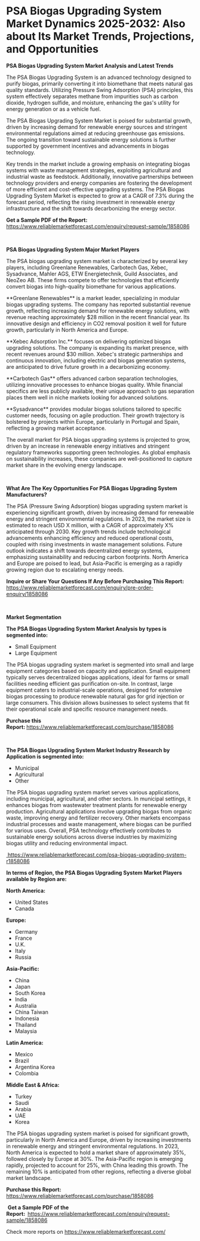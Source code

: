 <p><h1>PSA Biogas Upgrading System Market Dynamics 2025-2032: Also about Its Market Trends, Projections, and Opportunities</h1></p><p><strong>PSA Biogas Upgrading System Market Analysis and Latest Trends</strong></p>
<p><p>The PSA Biogas Upgrading System is an advanced technology designed to purify biogas, primarily converting it into biomethane that meets natural gas quality standards. Utilizing Pressure Swing Adsorption (PSA) principles, this system effectively separates methane from impurities such as carbon dioxide, hydrogen sulfide, and moisture, enhancing the gas's utility for energy generation or as a vehicle fuel.</p><p>The PSA Biogas Upgrading System Market is poised for substantial growth, driven by increasing demand for renewable energy sources and stringent environmental regulations aimed at reducing greenhouse gas emissions. The ongoing transition toward sustainable energy solutions is further supported by government incentives and advancements in biogas technology. </p><p>Key trends in the market include a growing emphasis on integrating biogas systems with waste management strategies, exploiting agricultural and industrial waste as feedstock. Additionally, innovative partnerships between technology providers and energy companies are fostering the development of more efficient and cost-effective upgrading systems. The PSA Biogas Upgrading System Market is expected to grow at a CAGR of 7.3% during the forecast period, reflecting the rising investment in renewable energy infrastructure and the shift towards decarbonizing the energy sector.</p></p>
<p><strong>Get a Sample PDF of the Report:&nbsp;</strong> <a href="https://www.reliablemarketforecast.com/enquiry/request-sample/1858086?utm_campaign=3089&utm_medium=2&utm_source=Github&utm_content=ia&utm_term=12042025&utm_id=psa-biogas-upgrading-system">https://www.reliablemarketforecast.com/enquiry/request-sample/1858086</a></p>
<p>&nbsp;</p>
<p><strong>PSA Biogas Upgrading System Major Market Players</strong></p>
<p><p>The PSA biogas upgrading system market is characterized by several key players, including Greenlane Renewables, Carbotech Gas, Xebec, Sysadvance, Mahler AGS, ETW Energietechnik, Guild Associates, and NeoZeo AB. These firms compete to offer technologies that efficiently convert biogas into high-quality biomethane for various applications.</p><p>**Greenlane Renewables** is a market leader, specializing in modular biogas upgrading systems. The company has reported substantial revenue growth, reflecting increasing demand for renewable energy solutions, with revenue reaching approximately $28 million in the recent financial year. Its innovative design and efficiency in CO2 removal position it well for future growth, particularly in North America and Europe.</p><p>**Xebec Adsorption Inc.** focuses on delivering optimized biogas upgrading solutions. The company is expanding its market presence, with recent revenues around $30 million. Xebec's strategic partnerships and continuous innovation, including electric and biogas generation systems, are anticipated to drive future growth in a decarbonizing economy.</p><p>**Carbotech Gas** offers advanced carbon separation technologies, utilizing innovative processes to enhance biogas quality. While financial specifics are less publicly available, their unique approach to gas separation places them well in niche markets looking for advanced solutions.</p><p>**Sysadvance** provides modular biogas solutions tailored to specific customer needs, focusing on agile production. Their growth trajectory is bolstered by projects within Europe, particularly in Portugal and Spain, reflecting a growing market acceptance.</p><p>The overall market for PSA biogas upgrading systems is projected to grow, driven by an increase in renewable energy initiatives and stringent regulatory frameworks supporting green technologies. As global emphasis on sustainability increases, these companies are well-positioned to capture market share in the evolving energy landscape.</p></p>
<p>&nbsp;</p>
<p><strong>What Are The Key Opportunities For PSA Biogas Upgrading System Manufacturers?</strong></p>
<p><p>The PSA (Pressure Swing Adsorption) biogas upgrading system market is experiencing significant growth, driven by increasing demand for renewable energy and stringent environmental regulations. In 2023, the market size is estimated to reach USD X million, with a CAGR of approximately X% anticipated through 2030. Key growth trends include technological advancements enhancing efficiency and reduced operational costs, coupled with rising investments in waste management solutions. Future outlook indicates a shift towards decentralized energy systems, emphasizing sustainability and reducing carbon footprints. North America and Europe are poised to lead, but Asia-Pacific is emerging as a rapidly growing region due to escalating energy needs.</p></p>
<p><strong>Inquire or Share Your Questions If Any Before Purchasing This Report:</strong> <a href="https://www.reliablemarketforecast.com/enquiry/pre-order-enquiry/1858086?utm_campaign=3089&utm_medium=2&utm_source=Github&utm_content=ia&utm_term=12042025&utm_id=psa-biogas-upgrading-system">https://www.reliablemarketforecast.com/enquiry/pre-order-enquiry/1858086</a></p>
<p>&nbsp;</p>
<p><strong>Market Segmentation</strong></p>
<p><strong>The PSA Biogas Upgrading System Market Analysis by types is segmented into:</strong></p>
<p><ul><li>Small Equipment</li><li>Large Equipment</li></ul></p>
<p><p>The PSA biogas upgrading system market is segmented into small and large equipment categories based on capacity and application. Small equipment typically serves decentralized biogas applications, ideal for farms or small facilities needing efficient gas purification on-site. In contrast, large equipment caters to industrial-scale operations, designed for extensive biogas processing to produce renewable natural gas for grid injection or large consumers. This division allows businesses to select systems that fit their operational scale and specific resource management needs.</p></p>
<p><strong>Purchase this Report:&nbsp;</strong><a href="https://www.reliablemarketforecast.com/purchase/1858086?utm_campaign=3089&utm_medium=2&utm_source=Github&utm_content=ia&utm_term=12042025&utm_id=psa-biogas-upgrading-system">https://www.reliablemarketforecast.com/purchase/1858086</a></p>
<p>&nbsp;</p>
<p><strong>The PSA Biogas Upgrading System Market Industry Research by Application is segmented into:</strong></p>
<p><ul><li>Municipal</li><li>Agricultural</li><li>Other</li></ul></p>
<p><p>The PSA biogas upgrading system market serves various applications, including municipal, agricultural, and other sectors. In municipal settings, it enhances biogas from wastewater treatment plants for renewable energy production. Agricultural applications involve upgrading biogas from organic waste, improving energy and fertilizer recovery. Other markets encompass industrial processes and waste management, where biogas can be purified for various uses. Overall, PSA technology effectively contributes to sustainable energy solutions across diverse industries by maximizing biogas utility and reducing environmental impact.</p></p>
<p><a href="https://www.reliablemarketforecast.com/psa-biogas-upgrading-system-r1858086?utm_campaign=3089&utm_medium=2&utm_source=Github&utm_content=ia&utm_term=12042025&utm_id=psa-biogas-upgrading-system">&nbsp;https://www.reliablemarketforecast.com/psa-biogas-upgrading-system-r1858086</a></p>
<p><strong>In terms of Region, the PSA Biogas Upgrading System Market Players available by Region are:</strong></p>
<p>
    <p> <strong> North America: </strong>
        <ul>
            <li>United States</li>
            <li>Canada</li>
        </ul>
        </p> 
    <p> <strong> Europe: </strong>
        <ul>
            <li>Germany</li>
            <li>France</li>
            <li>U.K.</li>
            <li>Italy</li>
            <li>Russia</li>
        </ul>
        </p> 
    <p> <strong> Asia-Pacific: </strong>
        <ul>
            <li>China</li>
            <li>Japan</li>
            <li>South Korea</li>
            <li>India</li>
            <li>Australia</li>
            <li>China Taiwan</li>
            <li>Indonesia</li>
            <li>Thailand</li>
            <li>Malaysia</li>
        </ul>
        </p> 
    <p> <strong> Latin America: </strong>
        <ul>
            <li>Mexico</li>
            <li>Brazil</li>
            <li>Argentina Korea</li>
            <li>Colombia</li>
        </ul>
        </p> 
    <p> <strong> Middle East & Africa: </strong>
        <ul>
            <li>Turkey</li>
            <li>Saudi</li>
            <li>Arabia</li>
            <li>UAE</li>
            <li>Korea</li>
        </ul>
    </p>
    </p>
<p><p>The PSA biogas upgrading system market is poised for significant growth, particularly in North America and Europe, driven by increasing investments in renewable energy and stringent environmental regulations. In 2023, North America is expected to hold a market share of approximately 35%, followed closely by Europe at 30%. The Asia-Pacific region is emerging rapidly, projected to account for 25%, with China leading this growth. The remaining 10% is anticipated from other regions, reflecting a diverse global market landscape.</p></p>
<p><strong>Purchase this Report: </strong><a href="https://www.reliablemarketforecast.com/purchase/1858086?utm_campaign=3089&utm_medium=2&utm_source=Github&utm_content=ia&utm_term=12042025&utm_id=psa-biogas-upgrading-system">https://www.reliablemarketforecast.com/purchase/1858086</a></p>
<p>&nbsp;<strong>Get a Sample PDF of the Report:&nbsp;&nbsp;</strong><a href="https://www.reliablemarketforecast.com/enquiry/request-sample/1858086?utm_campaign=3089&utm_medium=2&utm_source=Github&utm_content=ia&utm_term=12042025&utm_id=psa-biogas-upgrading-system">https://www.reliablemarketforecast.com/enquiry/request-sample/1858086</a></p>
<p><strong></strong></p>
<p>Check more reports on <a href="https://www.reliablemarketforecast.com/?utm_campaign=3089&utm_medium=2&utm_source=Github&utm_content=ia&utm_term=12042025&utm_id=psa-biogas-upgrading-system">https://www.reliablemarketforecast.com/</a></p>
